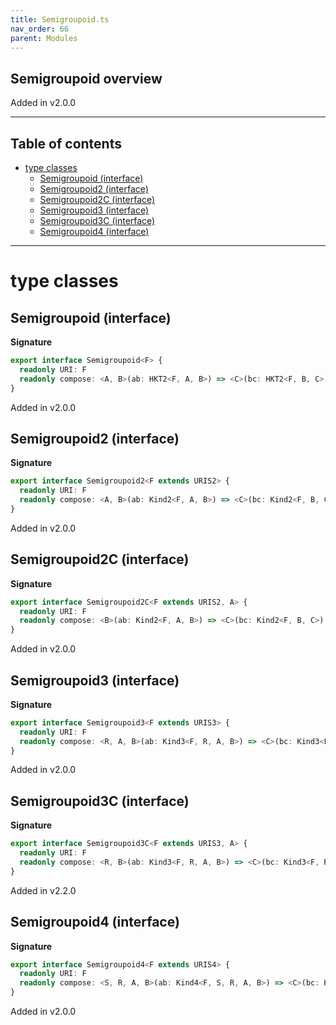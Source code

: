 ```yaml
---
title: Semigroupoid.ts
nav_order: 66
parent: Modules
---
```


## Semigroupoid overview

Added in v2.0.0

---

<h2 class="text-delta">Table of contents</h2>

- [type classes](#type-classes)
  - [Semigroupoid (interface)](#semigroupoid-interface)
  - [Semigroupoid2 (interface)](#semigroupoid2-interface)
  - [Semigroupoid2C (interface)](#semigroupoid2c-interface)
  - [Semigroupoid3 (interface)](#semigroupoid3-interface)
  - [Semigroupoid3C (interface)](#semigroupoid3c-interface)
  - [Semigroupoid4 (interface)](#semigroupoid4-interface)

---

# type classes

## Semigroupoid (interface)

**Signature**

```ts
export interface Semigroupoid<F> {
  readonly URI: F
  readonly compose: <A, B>(ab: HKT2<F, A, B>) => <C>(bc: HKT2<F, B, C>) => HKT2<F, A, C>
}
```

Added in v2.0.0

## Semigroupoid2 (interface)

**Signature**

```ts
export interface Semigroupoid2<F extends URIS2> {
  readonly URI: F
  readonly compose: <A, B>(ab: Kind2<F, A, B>) => <C>(bc: Kind2<F, B, C>) => Kind2<F, A, C>
}
```

Added in v2.0.0

## Semigroupoid2C (interface)

**Signature**

```ts
export interface Semigroupoid2C<F extends URIS2, A> {
  readonly URI: F
  readonly compose: <B>(ab: Kind2<F, A, B>) => <C>(bc: Kind2<F, B, C>) => Kind2<F, A, C>
}
```

Added in v2.0.0

## Semigroupoid3 (interface)

**Signature**

```ts
export interface Semigroupoid3<F extends URIS3> {
  readonly URI: F
  readonly compose: <R, A, B>(ab: Kind3<F, R, A, B>) => <C>(bc: Kind3<F, R, B, C>) => Kind3<F, R, A, C>
}
```

Added in v2.0.0

## Semigroupoid3C (interface)

**Signature**

```ts
export interface Semigroupoid3C<F extends URIS3, A> {
  readonly URI: F
  readonly compose: <R, B>(ab: Kind3<F, R, A, B>) => <C>(bc: Kind3<F, R, B, C>) => Kind3<F, R, A, C>
}
```

Added in v2.2.0

## Semigroupoid4 (interface)

**Signature**

```ts
export interface Semigroupoid4<F extends URIS4> {
  readonly URI: F
  readonly compose: <S, R, A, B>(ab: Kind4<F, S, R, A, B>) => <C>(bc: Kind4<F, S, R, B, C>) => Kind4<F, S, R, A, C>
}
```

Added in v2.0.0

